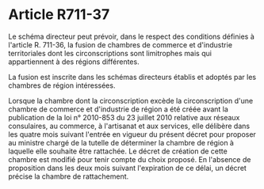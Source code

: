 # Article R711-37

Le schéma directeur peut prévoir, dans le respect des conditions définies à l'article R. 711-36, la fusion de chambres de commerce et d'industrie territoriales dont les circonscriptions sont limitrophes mais qui appartiennent à des régions différentes.

La fusion est inscrite dans les schémas directeurs établis et adoptés par les chambres de région intéressées.

Lorsque la chambre dont la circonscription excède la circonscription d'une chambre de commerce et d'industrie de région a été créée avant la publication de la loi n° 2010-853 du 23 juillet 2010 relative aux réseaux consulaires, au commerce, à l'artisanat et aux services, elle délibère dans les quatre mois suivant l'entrée en vigueur du présent décret pour proposer au ministre chargé de la tutelle de déterminer la chambre de région à laquelle elle souhaite être rattachée. Le décret de création de cette chambre est modifié pour tenir compte du choix proposé. En l'absence de proposition dans les deux mois suivant l'expiration de ce délai, un décret précise la chambre de rattachement.
